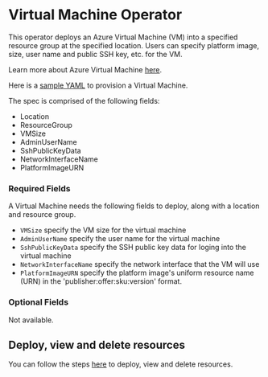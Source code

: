 # Virtual Machine Operator

This operator deploys an Azure Virtual Machine (VM) into a specified resource group at the specified location. Users can specify platform image, size, user name and public SSH key, etc. for the VM.

Learn more about Azure Virtual Machine [here](https://docs.microsoft.com/en-us/rest/api/compute/virtualmachines).

Here is a [sample YAML](/config/samples/azure_v1alpha1_azurevirtualmachine.yaml) to provision a Virtual Machine.

The spec is comprised of the following fields:

* Location
* ResourceGroup
* VMSize
* AdminUserName
* SshPublicKeyData
* NetworkInterfaceName
* PlatformImageURN

### Required Fields

A Virtual Machine needs the following fields to deploy, along with a location and resource group.

* `VMSize` specify the VM size for the virtual machine
* `AdminUserName` specify the user name for the virtual machine
* `SshPublicKeyData` specify the SSH public key data for loging into the virtual machine
* `NetworkInterfaceName` specify the network interface that the VM will use
* `PlatformImageURN` specify the platform image's uniform resource name (URN) in the 'publisher:offer:sku:version' format.

### Optional Fields

Not available.

## Deploy, view and delete resources

You can follow the steps [here](/docs/v1/howto/resourceprovision.md) to deploy, view and delete resources.
